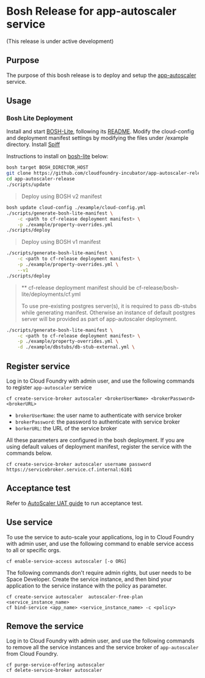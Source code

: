 # Bosh Release for app-autoscaler service
(This release is under active development)

## Purpose

The purpose of this bosh release is to deploy and setup the [app-autoscaler](https://github.com/cloudfoundry-incubator/app-autoscaler) service.

## Usage

### Bosh Lite Deployment 
Install and start [BOSH-Lite](https://github.com/cloudfoundry/bosh-lite), following its   [README](https://github.com/cloudfoundry/bosh-lite/blob/master/README.md).
Modify the cloud-config and deployment manifest settings by modifying the files under /example directory.
Install [Spiff](https://github.com/cloudfoundry-incubator/spiff#installation)

Instructions to install on [bosh-lite](https://github.com/cloudfoundry/bosh-lite) below:

```sh
bosh target BOSH_DIRECTOR_HOST
git clone https://github.com/cloudfoundry-incubator/app-autoscaler-release
cd app-autoscaler-release
./scripts/update
```

> Deploy using BOSH v2 manifest

```sh
bosh update cloud-config ./example/cloud-config.yml
./scripts/generate-bosh-lite-manifest \
	-c <path to cf-release deployment manifest> \
	-p ./example/property-overrides.yml
./scripts/deploy
```

> Deploy using BOSH v1 manifest

```sh
./scripts/generate-bosh-lite-manifest \
	-c <path to cf-release deployment manifest> \
	-p ./example/property-overrides.yml \
	--v1
./scripts/deploy
```

> ** cf-release deployment manifest should be cf-release/bosh-lite/deployments/cf.yml
>
> To use pre-existing postgres server(s), it is required to pass db-stubs while generating manifest. Otherwise an instance of default postgres server will be provided as part of app-autoscaler deployment.

```sh
./scripts/generate-bosh-lite-manifest \
	-c <path to cf-release deployment manifest> \
	-p ./example/property-overrides.yml \
	-d ./example/dbstubs/db-stub-external.yml \
```

## Register service 

Log in to Cloud Foundry with admin user, and use the following commands to register `app-autoscaler` service

```
cf create-service-broker autoscaler <brokerUserName> <brokerPassword> <brokerURL>
```

* `brokerUserName`: the user name to authenticate with service broker
* `brokerPassword`: the password to authenticate with service broker
* `borkerURL`: the URL of the service broker

All these parameters are configured in the bosh deployment. If you are using default values of deployment manifest, register the service with the commands below.

```
cf create-service-broker autoscaler username password https://servicebroker.service.cf.internal:6101
```

## Acceptance test

Refer to [AutoScaler UAT guide](src/acceptance/README.md) to run acceptance test. 

## Use service

To use the service to auto-scale your applications, log in to Cloud Foundry with admin user, and use the following command to enable service access to all or specific orgs.
```
cf enable-service-access autoscaler [-o ORG]
```
The following commands don't require admin rights, but user needs to be Space Developer. Create the service instance, and then bind your application to the service instance with the policy as parameter.

```
cf create-service autoscaler  autoscaler-free-plan  <service_instance_name>
cf bind-service <app_name> <service_instance_name> -c <policy>
```

## Remove the service

Log in to Cloud Foundry with admin user, and use the following commands to remove all the service instances and the service broker of `app-autoscaler` from Cloud Foundry.

```
cf purge-service-offering autoscaler
cf delete-service-broker autoscaler
```
